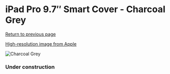# iPad Pro 9.7″ Smart Cover - Charcoal Grey

[Return to previous page](/ipad_pro97)

[High-resolution image from Apple](https://store.storeimages.cdn-apple.com/8756/as-images.apple.com/is/MM292?wid=4500&hei=4500&fmt=png)

<div style="width: 384px"><img src="/everysource/MM292.png" alt="Charcoal Grey"></div>

### Under construction
